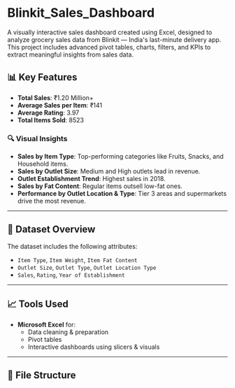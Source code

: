 # Blinkit_Sales_Dashboard

A visually interactive sales dashboard created using Excel, designed to analyze grocery sales data from Blinkit — India's last-minute delivery app. This project includes advanced pivot tables, charts, filters, and KPIs to extract meaningful insights from sales data.

## 📊 Key Features

- **Total Sales**: ₹1.20 Million+
- **Average Sales per Item**: ₹141
- **Average Rating**: 3.97
- **Total Items Sold**: 8523

### 🔍 Visual Insights

- **Sales by Item Type**: Top-performing categories like Fruits, Snacks, and Household items.
- **Sales by Outlet Size**: Medium and High outlets lead in revenue.
- **Outlet Establishment Trend**: Highest sales in 2018.
- **Sales by Fat Content**: Regular items outsell low-fat ones.
- **Performance by Outlet Location & Type**: Tier 3 areas and supermarkets drive the most revenue.

---

## 🧾 Dataset Overview

The dataset includes the following attributes:
- `Item Type`, `Item Weight`, `Item Fat Content`
- `Outlet Size`, `Outlet Type`, `Outlet Location Type`
- `Sales`, `Rating`, `Year of Establishment`

---

## 📈 Tools Used

- **Microsoft Excel** for:
  - Data cleaning & preparation
  - Pivot tables
  - Interactive dashboards using slicers & visuals

---

## 📁 File Structure

